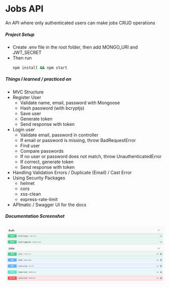 # Jobs API

An API where only authenticated users can make jobs CRUD operations

##### Project Setup

- Create .env file in the root folder, then add MONGO_URI and JWT_SECRET
  &nbsp;
- Then run
  ```bash
  npm install && npm start
  ```

##### Things I learned / practiced on

- MVC Structure
- Register User
  - Validate name, email, password with Mongoose
  - Hash password (with bcryptjs)
  - Save user
  - Generate token
  - Send response with token
- Login user
  - Validate email, password in controller
  - If email or password is missing, throw BadRequestError
  - Find user
  - Compare passwords
  - If no user or password does not match, throw UnauthenticatedError
  - If correct, generate token
  - Send response with token
- Handling Validation Errors / Duplicate (Email) / Cast Error
- Using Security Packages
  - helmet
  - cors
  - xss-clean
  - express-rate-limit
- APImatic / Swagger UI for the docs

##### Documentation Screenshot

![documentation](readme-screenshot.png)
